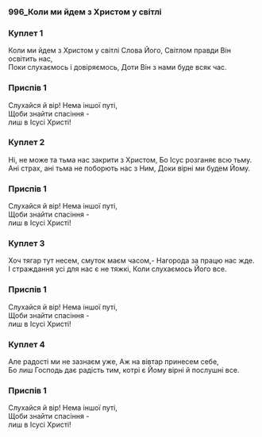 ### 996_Коли ми йдем з Христом у світлі
### Куплет 1
Коли ми йдем з Христом у світлі Слова Його, Світлом правди Він освітить нас, <br/>Поки слухаємось і довіряємось, Доти Він з нами буде всяк час.
### Приспів 1
Слухайся й вір! Нема іншої путі,<br/>Щоби знайти спасіння -<br/>лиш в Ісусі Христі!
### Куплет 2
Ні, не може та тьма нас закрити з Христом, Бо Ісус розганяє всю тьму. <br/>Ані страх, ані тьма не поборють нас з Ним, Доки вірні ми будем Йому.
### Приспів 1
Слухайся й вір! Нема іншої путі,<br/>Щоби знайти спасіння -<br/>лиш в Ісусі Христі!
### Куплет 3
Хоч тягар тут несем, смуток маєм часом,- Нагорода за працю нас жде.<br/>І страждання усі для нас є не тяжкі, Коли слухаємось Його все.
### Приспів 1
Слухайся й вір! Нема іншої путі,<br/>Щоби знайти спасіння -<br/>лиш в Ісусі Христі!
### Куплет 4
Але радості ми не зазнаєм уже, Аж на вівтар принесем себе,<br/>Бо лиш Господь дає радість тим, котрі є Йому вірні й послушні все.
### Приспів 1
Слухайся й вір! Нема іншої путі,<br/>Щоби знайти спасіння -<br/>лиш в Ісусі Христі!
